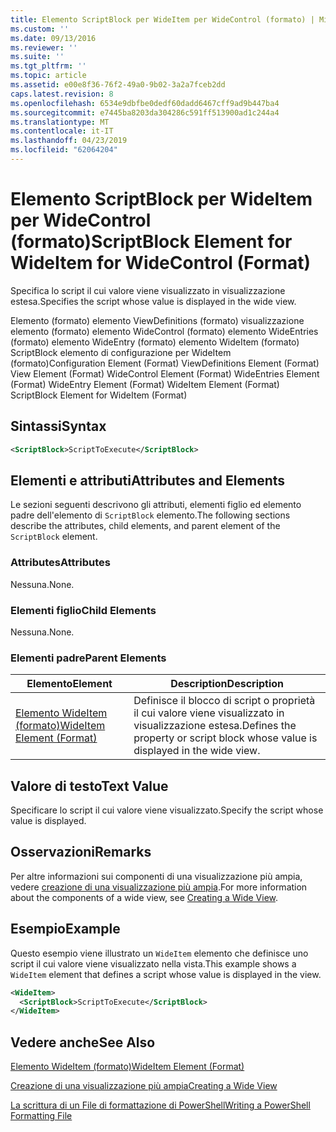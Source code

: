 ```yaml
---
title: Elemento ScriptBlock per WideItem per WideControl (formato) | Microsoft Docs
ms.custom: ''
ms.date: 09/13/2016
ms.reviewer: ''
ms.suite: ''
ms.tgt_pltfrm: ''
ms.topic: article
ms.assetid: e00e8f36-76f2-49a0-9b02-3a2a7fceb2dd
caps.latest.revision: 8
ms.openlocfilehash: 6534e9dbfbe0dedf60dadd6467cff9ad9b447ba4
ms.sourcegitcommit: e7445ba8203da304286c591ff513900ad1c244a4
ms.translationtype: MT
ms.contentlocale: it-IT
ms.lasthandoff: 04/23/2019
ms.locfileid: "62064204"
---
```

# <a name="scriptblock-element-for-wideitem-for-widecontrol-format"></a><span data-ttu-id="180be-102">Elemento ScriptBlock per WideItem per WideControl (formato)</span><span class="sxs-lookup"><span data-stu-id="180be-102">ScriptBlock Element for WideItem for WideControl (Format)</span></span>

<span data-ttu-id="180be-103">Specifica lo script il cui valore viene visualizzato in visualizzazione estesa.</span><span class="sxs-lookup"><span data-stu-id="180be-103">Specifies the script whose value is displayed in the wide view.</span></span>

<span data-ttu-id="180be-104">Elemento (formato) elemento ViewDefinitions (formato) visualizzazione elemento (formato) elemento WideControl (formato) elemento WideEntries (formato) elemento WideEntry (formato) elemento WideItem (formato) ScriptBlock elemento di configurazione per WideItem (formato)</span><span class="sxs-lookup"><span data-stu-id="180be-104">Configuration Element (Format) ViewDefinitions Element (Format) View Element (Format) WideControl Element (Format) WideEntries Element (Format) WideEntry Element (Format) WideItem Element (Format) ScriptBlock Element for WideItem (Format)</span></span>

## <a name="syntax"></a><span data-ttu-id="180be-105">Sintassi</span><span class="sxs-lookup"><span data-stu-id="180be-105">Syntax</span></span>

```xml
<ScriptBlock>ScriptToExecute</ScriptBlock>
```

## <a name="attributes-and-elements"></a><span data-ttu-id="180be-106">Elementi e attributi</span><span class="sxs-lookup"><span data-stu-id="180be-106">Attributes and Elements</span></span>

<span data-ttu-id="180be-107">Le sezioni seguenti descrivono gli attributi, elementi figlio ed elemento padre dell'elemento di `ScriptBlock` elemento.</span><span class="sxs-lookup"><span data-stu-id="180be-107">The following sections describe the attributes, child elements, and parent element of the `ScriptBlock` element.</span></span>

### <a name="attributes"></a><span data-ttu-id="180be-108">Attributes</span><span class="sxs-lookup"><span data-stu-id="180be-108">Attributes</span></span>

<span data-ttu-id="180be-109">Nessuna.</span><span class="sxs-lookup"><span data-stu-id="180be-109">None.</span></span>

### <a name="child-elements"></a><span data-ttu-id="180be-110">Elementi figlio</span><span class="sxs-lookup"><span data-stu-id="180be-110">Child Elements</span></span>

<span data-ttu-id="180be-111">Nessuna.</span><span class="sxs-lookup"><span data-stu-id="180be-111">None.</span></span>

### <a name="parent-elements"></a><span data-ttu-id="180be-112">Elementi padre</span><span class="sxs-lookup"><span data-stu-id="180be-112">Parent Elements</span></span>

|<span data-ttu-id="180be-113">Elemento</span><span class="sxs-lookup"><span data-stu-id="180be-113">Element</span></span>|<span data-ttu-id="180be-114">Description</span><span class="sxs-lookup"><span data-stu-id="180be-114">Description</span></span>|
|-------------|-----------------|
|[<span data-ttu-id="180be-115">Elemento WideItem (formato)</span><span class="sxs-lookup"><span data-stu-id="180be-115">WideItem Element (Format)</span></span>](./wideitem-element-for-widecontrol-format.md)|<span data-ttu-id="180be-116">Definisce il blocco di script o proprietà il cui valore viene visualizzato in visualizzazione estesa.</span><span class="sxs-lookup"><span data-stu-id="180be-116">Defines the property or script block whose value is displayed in the wide view.</span></span>|

## <a name="text-value"></a><span data-ttu-id="180be-117">Valore di testo</span><span class="sxs-lookup"><span data-stu-id="180be-117">Text Value</span></span>

<span data-ttu-id="180be-118">Specificare lo script il cui valore viene visualizzato.</span><span class="sxs-lookup"><span data-stu-id="180be-118">Specify the script whose value is displayed.</span></span>

## <a name="remarks"></a><span data-ttu-id="180be-119">Osservazioni</span><span class="sxs-lookup"><span data-stu-id="180be-119">Remarks</span></span>

<span data-ttu-id="180be-120">Per altre informazioni sui componenti di una visualizzazione più ampia, vedere [creazione di una visualizzazione più ampia](./creating-a-wide-view.md).</span><span class="sxs-lookup"><span data-stu-id="180be-120">For more information about the components of a wide view, see [Creating a Wide View](./creating-a-wide-view.md).</span></span>

## <a name="example"></a><span data-ttu-id="180be-121">Esempio</span><span class="sxs-lookup"><span data-stu-id="180be-121">Example</span></span>

<span data-ttu-id="180be-122">Questo esempio viene illustrato un `WideItem` elemento che definisce uno script il cui valore viene visualizzato nella vista.</span><span class="sxs-lookup"><span data-stu-id="180be-122">This example shows a `WideItem` element that defines a script whose value is displayed in the view.</span></span>

```xml
<WideItem>
  <ScriptBlock>ScriptToExecute</ScriptBlock>
</WideItem>
```

## <a name="see-also"></a><span data-ttu-id="180be-123">Vedere anche</span><span class="sxs-lookup"><span data-stu-id="180be-123">See Also</span></span>

[<span data-ttu-id="180be-124">Elemento WideItem (formato)</span><span class="sxs-lookup"><span data-stu-id="180be-124">WideItem Element (Format)</span></span>](./wideitem-element-for-widecontrol-format.md)

[<span data-ttu-id="180be-125">Creazione di una visualizzazione più ampia</span><span class="sxs-lookup"><span data-stu-id="180be-125">Creating a Wide View</span></span>](./creating-a-wide-view.md)

[<span data-ttu-id="180be-126">La scrittura di un File di formattazione di PowerShell</span><span class="sxs-lookup"><span data-stu-id="180be-126">Writing a PowerShell Formatting File</span></span>](./writing-a-powershell-formatting-file.md)
